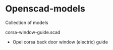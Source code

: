 # Openscad-models
Collection of models


corsa-window-guide.scad
- Opel corsa back door window (electric) guide 
